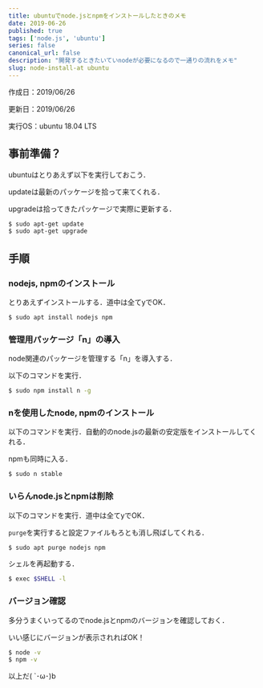 ```yaml
---
title: ubuntuでnode.jsとnpmをインストールしたときのメモ
date: 2019-06-26
published: true
tags: ['node.js', 'ubuntu']
series: false
canonical_url: false
description: "開発するときたいていnodeが必要になるので一通りの流れをメモ"
slug: node-install-at ubuntu
---
```


作成日：2019/06/26

更新日：2019/06/26

実行OS：ubuntu 18.04 LTS

## **事前準備？**

ubuntuはとりあえず以下を実行しておこう．

updateは最新のパッケージを拾って来てくれる．

upgradeは拾ってきたパッケージで実際に更新する．
```bash
$ sudo apt-get update
$ sudo apt-get upgrade
```

## **手順**

### **nodejs, npmのインストール**

とりあえずインストールする．道中は全てyでOK．
```bash
$ sudo apt install nodejs npm
```

### **管理用パッケージ「n」の導入**

node関連のパッケージを管理する「n」を導入する．

以下のコマンドを実行．
```bash
$ sudo npm install n -g
```

### **nを使用したnode, npmのインストール**

以下のコマンドを実行．自動的のnode.jsの最新の安定版をインストールしてくれる．

npmも同時に入る．
```bash
$ sudo n stable
```

### **いらんnode.jsとnpmは削除**

以下のコマンドを実行．道中は全てyでOK．

`purge`を実行すると設定ファイルもろとも消し飛ばしてくれる．
```bash
$ sudo apt purge nodejs npm
```

シェルを再起動する．
```bash
$ exec $SHELL -l
```

### **バージョン確認**

多分うまくいってるのでnode.jsとnpmのバージョンを確認しておく．

いい感じにバージョンが表示されればOK！
```bash
$ node -v
$ npm -v
```

以上だ( `･ω･)b
